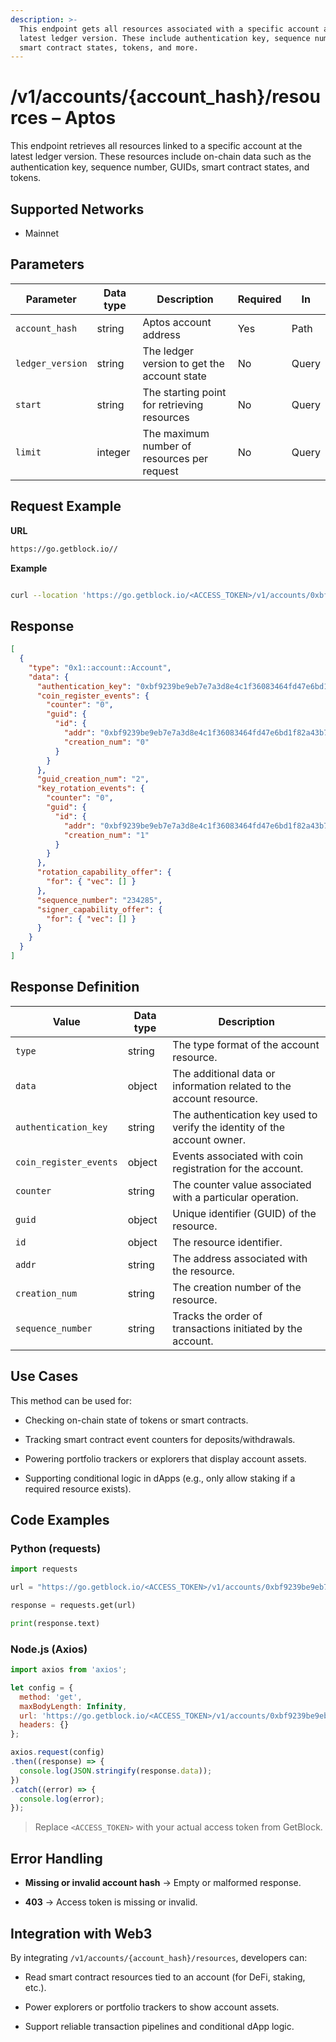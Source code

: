 ```yaml
---
description: >-
  This endpoint gets all resources associated with a specific account at the
  latest ledger version. These include authentication key, sequence number, GUID,
  smart contract states, tokens, and more.
---
```


# /v1/accounts/{account_hash}/resources – Aptos


This endpoint retrieves all resources linked to a specific account at the latest ledger version. These resources include on-chain data such as the authentication key, sequence number, GUIDs, smart contract states, and tokens.

## Supported Networks
- Mainnet

## Parameters

| Parameter       | Data type | Description                                | Required | In    |
|-----------------|-----------|--------------------------------------------|----------|-------|
| `account_hash`  | string    | Aptos account address                      | Yes      | Path  |
| `ledger_version`| string    | The ledger version to get the account state| No       | Query |
| `start`         | string    | The starting point for retrieving resources| No       | Query |
| `limit`         | integer   | The maximum number of resources per request| No       | Query |


## Request Example

**URL**
```bash
https://go.getblock.io//
```
**Example**
```bash

curl --location 'https://go.getblock.io/<ACCESS_TOKEN>/v1/accounts/0xbf9239be9eb7e7a3d8e4c1f36083464fd47e6bd1f82a43b7c0f7ee958705a52f/resources?ledger_version=3357308041&limit=10'
```

## Response

```json
[
  {
    "type": "0x1::account::Account",
    "data": {
      "authentication_key": "0xbf9239be9eb7e7a3d8e4c1f36083464fd47e6bd1f82a43b7c0f7ee958705a52f",
      "coin_register_events": {
        "counter": "0",
        "guid": {
          "id": {
            "addr": "0xbf9239be9eb7e7a3d8e4c1f36083464fd47e6bd1f82a43b7c0f7ee958705a52f",
            "creation_num": "0"
          }
        }
      },
      "guid_creation_num": "2",
      "key_rotation_events": {
        "counter": "0",
        "guid": {
          "id": {
            "addr": "0xbf9239be9eb7e7a3d8e4c1f36083464fd47e6bd1f82a43b7c0f7ee958705a52f",
            "creation_num": "1"
          }
        }
      },
      "rotation_capability_offer": {
        "for": { "vec": [] }
      },
      "sequence_number": "234285",
      "signer_capability_offer": {
        "for": { "vec": [] }
      }
    }
  }
]
```

## Response Definition

| Value | Data type | Description |
| --- | --- | --- |
| `type` | string | The type format of the account resource. |
| `data` | object | The additional data or information related to the account resource. |
| `authentication_key` | string | The authentication key used to verify the identity of the account owner. |
| `coin_register_events` | object | Events associated with coin registration for the account. |
| `counter` | string | The counter value associated with a particular operation. |
| `guid` | object | Unique identifier (GUID) of the resource. |
| `id` | object | The resource identifier. |
| `addr` | string | The address associated with the resource. |
| `creation_num` | string | The creation number of the resource. |
| `sequence_number` | string | Tracks the order of transactions initiated by the account. |

## Use Cases

This method can be used for:

* Checking on-chain state of tokens or smart contracts.
    
* Tracking smart contract event counters for deposits/withdrawals.
    
* Powering portfolio trackers or explorers that display account assets.
    
* Supporting conditional logic in dApps (e.g., only allow staking if a required resource exists).
    

## Code Examples

### Python (requests)

```python
import requests

url = "https://go.getblock.io/<ACCESS_TOKEN>/v1/accounts/0xbf9239be9eb7e7a3d8e4c1f36083464fd47e6bd1f82a43b7c0f7ee958705a52f/resources?ledger_version=3357308041&limit=10"

response = requests.get(url)

print(response.text)
```

### Node.js (Axios)

```js
import axios from 'axios';

let config = {
  method: 'get',
  maxBodyLength: Infinity,
  url: 'https://go.getblock.io/<ACCESS_TOKEN>/v1/accounts/0xbf9239be9eb7e7a3d8e4c1f36083464fd47e6bd1f82a43b7c0f7ee958705a52f/resources?ledger_version=3357308041&limit=10',
  headers: {}
};

axios.request(config)
.then((response) => {
  console.log(JSON.stringify(response.data));
})
.catch((error) => {
  console.log(error);
});
```

> Replace `<ACCESS_TOKEN>` with your actual access token from GetBlock.

## Error Handling

* **Missing or invalid account hash** → Empty or malformed response.
    
* **403** → Access token is missing or invalid.
    

## Integration with Web3

By integrating `/v1/accounts/{account_hash}/resources`, developers can:

* Read smart contract resources tied to an account (for DeFi, staking, etc.).
    
* Power explorers or portfolio trackers to show account assets.
    
* Support reliable transaction pipelines and conditional dApp logic.
